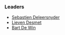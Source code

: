 ### Leaders
* [Sebastien Deleersnyder](mailto:seba@owasp.org)
* [Lieven Desmet](mailto:lieven.desmet@owasp.org)
* [Bart De Win](mailto:bart.dewin@owasp.org)



